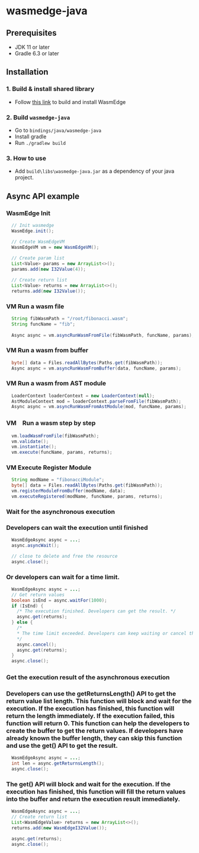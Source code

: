 # wasmedge-java

## Prerequisites
- JDK 11 or later
- Gradle 6.3 or later

## Installation

### 1. Build & install shared library
- Follow [this link](https://wasmedge.org/book/en/contribute/build_from_src.html) to build and install WasmEdge

### 2. Build `wasmedge-java`
- Go to `bindings/java/wasmedge-java`
- Install gradle
- Run `./gradlew build`

### 3. How to use
- Add `build\libs\wasmedge-java.jar` as a dependency of your java project.

## Async API example

### WasmEdge Init
```java
  // Init wasmedge
  WasmEdge.init();

  // Create WasmEdgeVM
  WasmEdgeVM vm = new WasmEdgeVM();
  
  // Create param list
  List<Value> params = new ArrayList<>();
  params.add(new I32Value(4));

  // Create return list
  List<Value> returns = new ArrayList<>();
  returns.add(new I32Value());
```
### VM Run a wasm file 
```java
  String fibWasmPath = "/root/fibonacci.wasm";
  String funcName = "fib";
  
  Async async = vm.asyncRunWasmFromFile(fibWasmPath, funcName, params);
```
### VM Run a wasm from buffer
```java
  byte[] data = Files.readAllBytes(Paths.get(fibWasmPath));
  Async async = vm.asyncRunWasmFromBuffer(data, funcName, params);
```

### VM Run a wasm from AST module
```java
  LoaderContext loaderContext = new LoaderContext(null);
  AstModuleContext mod = loaderContext.parseFromFile(fibWasmPath);
  Async async = vm.asyncRunWasmFromAstModule(mod, funcName, params);
```

### VM　Run a wasm step by step
```java
  vm.loadWasmFromFile(fibWasmPath);
  vm.validate();
  vm.instantiate();
  vm.execute(funcName, params, returns);
```

### VM Execute Register Module
```java
  String modName = "fibonacciModule";
  byte[] data = Files.readAllBytes(Paths.get(fibWasmPath));
  vm.registerModuleFromBuffer(modName, data);
  vm.executeRegistered(modName, funcName, params, returns);
```


### Wait for the asynchronous execution
### Developers can wait the execution until finished
```java
  WasmEdgeAsync async = ...;
  async.asyncWait();

  // close to delete and free the resource
  async.close();
```
### Or developers can wait for a time limit.
```java
  WasmEdgeAsync async = ...;
  // Get return values
  boolean isEnd = async.waitFor(1000);
  if (IsEnd) {
    /* The execution finished. Developers can get the result. */
    async.get(returns);
  } else {
    /*
    * The time limit exceeded. Developers can keep waiting or cancel the execution.
    */
    async.cancel();
    async.get(returns);
  }
  async.close();
```

### Get the execution result of the asynchronous execution　
### Developers can use the getReturnsLength() API to get the return value list length. This function will block and wait for the execution. If the execution has finished, this function will return the length immediately. If the execution failed, this function will return 0. This function can help the developers to create the buffer to get the return values. If developers have already known the buffer length, they can skip this function and use the get() API to get the result.
```java
  WasmEdgeAsync async = ...;
  int len = async.getReturnsLength();
  async.close();
```

### The get() API will block and wait for the execution. If the execution has finished, this function will fill the return values into the buffer and return the execution result immediately.

```java
  WasmEdgeAsync async = ...;
  // Create return list
  List<WasmEdgeValue> returns = new ArrayList<>();
  returns.add(new WasmEdgeI32Value());

  async.get(returns);
  async.close();
```
